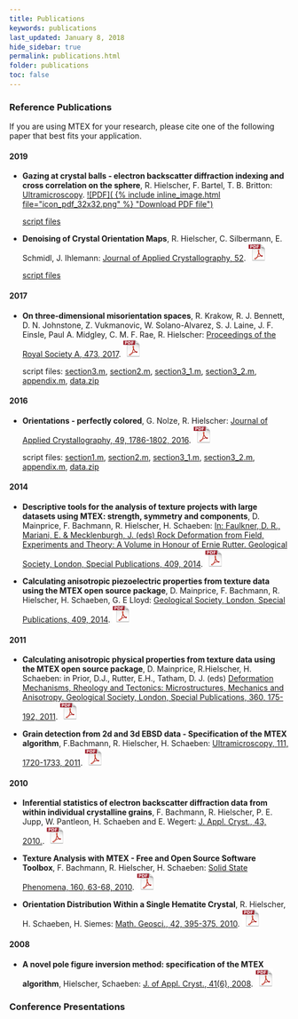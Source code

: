 ```yaml
---
title: Publications
keywords: publications
last_updated: January 8, 2018
hide_sidebar: true
permalink: publications.html
folder: publications
toc: false
---
```


### Reference Publications

If you are using MTEX for your research, please cite one of the
following paper that best fits your application.


#### 2019

* **Gazing at crystal balls - electron backscatter diffraction indexing and cross correlation on the sphere**, R. Hielscher, F. Bartel, T. B. Britton: [Ultramicroscopy](https://doi.org/10.1016/j.ultramic.2019.112836).
[![PDF]( {% include inline_image.html file="icon_pdf_32x32.png" %} "Download PDF
  file")](https://www-user.tu-chemnitz.de/~rahi/paper/gazingAtCrystalBalls.pdf)

  [script files](https://github.com/mtex-toolbox/mtex-paper/tree/master/GazingAtCrystalBalls)

* **Denoising of Crystal Orientation Maps**, R. Hielscher, C. Silbermann, E. Schmidl, J. Ihlemann: [Journal of Applied Crystallography, 52](https://doi.org/10.1107/S1600576719009075).
[![PDF](icon_pdf_32x32.png "Download PDF
  file")](https://www-user.tu-chemnitz.de/~rahi/paper/denoising.pdf)

  [script files](https://github.com/mtex-toolbox/mtex-paper/tree/master/DenoisingCrystalOrientationMaps)

#### 2017

* **On three-dimensional misorientation spaces**, R. Krakow, R.
J. Bennett, D. N. Johnstone, Z. Vukmanovic, W. Solano-Alvarez,
S. J. Laine, J. F. Einsle, Paul A. Midgley, C. M. F. Rae, R. Hielscher: [Proceedings of the Royal Society A, 473, 2017](https://doi.org/10.1098/rspa.2017.0274).
[![PDF](icon_pdf_32x32.png "Download PDF
  file")](https://www-user.tu-chemnitz.de/~rahi/paper/misori.pdf)

  script files: [section3.m](files/matlab/ipfColoring/section3.m), [section2.m](files/matlab/ipfColoring/section2.m), [section3_1.m](files/matlab/ipfColoring/section3_1.m), [section3_2.m](files/matlab/ipfColoring/section3_2.m),
  [appendix.m](files/matlab/ipfColoring/appendix.m), [data.zip](files/matlab/ipfColoring/data.zip)

#### 2016

* **Orientations - perfectly colored**, G. Nolze, R. Hielscher:
  [Journal of Applied Crystallography, 49, 1786-1802, 2016](
  http://dx.doi.org/10.1107/S1600576716012942).
  [![PDF](icon_pdf_32x32.png "Download PDF
  file")](https://www-user.tu-chemnitz.de/~rahi/paper/so3Colors.pdf)

  script files: [section1.m](files/matlab/ipfColoring/section1.m), [section2.m](files/matlab/ipfColoring/section2.m), [section3_1.m](files/matlab/ipfColoring/section3_1.m), [section3_2.m](files/matlab/ipfColoring/section3_2.m),
  [appendix.m](files/matlab/ipfColoring/appendix.m), [data.zip](files/matlab/ipfColoring/data.zip)


#### 2014

* **Descriptive tools for the analysis of texture projects with large datasets
  using MTEX: strength, symmetry and components**, D. Mainprice, F. Bachmann,
  R. Hielscher, H. Schaeben:
  [In: Faulkner, D. R., Mariani, E. & Mecklenburgh, J. (eds) Rock Deformation from Field, Experiments and Theory: A Volume in Honour of Ernie Rutter. Geological Society, London, Special Publications, 409, 2014](
  http://dx.doi.org/10.1144/SP409.8).
  [![PDF](icon_pdf_32x32.png "Download PDF
  file")](https://www-user.tu-chemnitz.de/~rahi/paper/DescriptiveTools.pdf)

* **Calculating anisotropic piezoelectric properties from texture data using
  the MTEX open source package**, D. Mainprice, F. Bachmann, R. Hielscher,
  H. Schaeben, G. E Lloyd:
     [Geological Society, London, Special Publications, 409, 2014](http://dx.doi.org/doi:10.1144/SP409.2).
 [![PDF](icon_pdf_32x32.png "Download PDF file")](https://www-user.tu-chemnitz.de/~rahi/paper/piezo.pdf)

#### 2011

* **Calculating anisotropic physical properties from texture data using the MTEX
  open source package**, D. Mainprice, R.Hielscher, H. Schaeben: in Prior,
	D.J., Rutter, E.H., Tatham, D. J. (eds)
[Deformation Mechanisms, Rheology and Tectonics: Microstructures, Mechanics and Anisotropy. Geological Society, London, Special Publications, 360, 175-192, 2011](http://link.aps.org/doi/10.1144/SP360.10).
[![PDF](icon_pdf_32x32.png "Download PDF
file")](https://www-user.tu-chemnitz.de/~rahi/paper/tensors.pdf)

* **Grain detection from 2d and 3d EBSD data - Specification of the MTEX
  algorithm**, F.Bachmann, R. Hielscher, H. Schaeben:
  [Ultramicroscopy, 111, 1720-1733, 2011](http://dx.doi.org/10.1016/j.ultramic.2011.08.002).
  [![PDF](icon_pdf_32x32.png "Download PDF
  file")](https://www-user.tu-chemnitz.de/~rahi/paper/grains.pdf)

#### 2010

* **Inferential statistics of electron backscatter diffraction data from
  within individual crystalline grains**, F. Bachmann, R. Hielscher,
  P. E. Jupp, W. Pantleon, H. Schaeben and E. Wegert:
  [J. Appl. Cryst., 43, 2010.](http://dx.doi.org/10.1107/S002188981003027X).
  [![PDF](icon_pdf_32x32.png "Download PDF
  file")](https://www-user.tu-chemnitz.de/~rahi/paper/JAC43_CG5145.pdf)
* **Texture Analysis with MTEX - Free and Open Source Software Toolbox**,
  F. Bachmann, R. Hielscher, H. Schaeben: [Solid State Phenomena, 160,
  63-68, 2010](http://dx.doi.org/10.4028/www.scientific.net/SSP.160.63).
  [![PDF](icon_pdf_32x32.png "Download PDF
  file")](https://www-user.tu-chemnitz.de/~rahi/paper/mtex.pdf)

* **Orientation Distribution Within a Single Hematite Crystal**, R. Hielscher,
  H. Schaeben, H. Siemes:
  [Math. Geosci., 42, 395-375, 2010](http://dx.doi.org/10.1007/s11004-010-9271-z).
  [![PDF](icon_pdf_32x32.png "Download PDF file")](https://www-user.tu-chemnitz.de/~rahi/paper/hematite.pdf)

#### 2008

* **A novel pole figure inversion method: specification of the MTEX
  algorithm**, Hielscher, Schaeben:
  [J. of Appl. Cryst., 41(6), 2008](http://dx.doi.org/10.1107/S0021889808030112).
  [![PDF](icon_pdf_32x32.png "Download PDF
  file")](https://www-user.tu-chemnitz.de/~rahi/paper/mtex_paper.pdf)

### Conference Presentations
